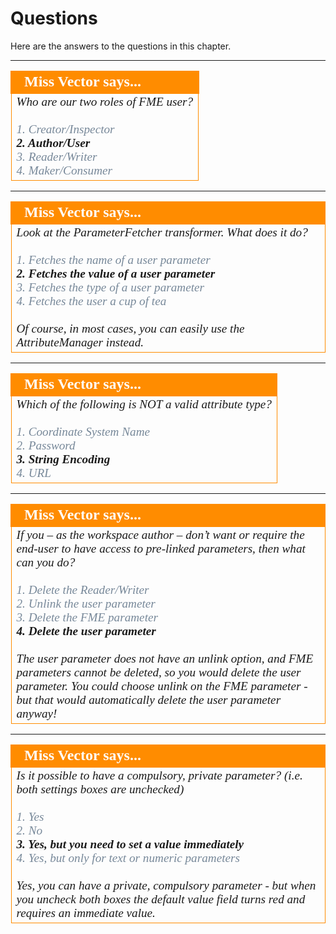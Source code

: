 # Questions #

Here are the answers to the questions in this chapter.


---

<!--Person X Says Section-->

<table style="border-spacing: 0px">
<tr>
<td style="vertical-align:middle;background-color:darkorange;border: 2px solid darkorange">
<i class="fa fa-quote-left fa-lg fa-pull-left fa-fw" style="color:white;padding-right: 12px;vertical-align:text-top"></i>
<span style="color:white;font-size:x-large;font-weight: bold;font-family:serif">Miss Vector says...</span>
</td>
</tr>

<tr>
<td style="border: 1px solid darkorange">
<span style="font-family:serif; font-style:italic; font-size:larger">
Who are our two roles of FME user?
<br><br><span style="color:lightslategrey">1. Creator/Inspector</span>
<br><span style="font-weight:bold">2. Author/User</span>
<br><span style="color:lightslategrey">3. Reader/Writer</span>
<br><span style="color:lightslategrey">4. Maker/Consumer</span>
</span>
</td>
</tr>
</table>

---

<!--Person X Says Section-->

<table style="border-spacing: 0px">
<tr>
<td style="vertical-align:middle;background-color:darkorange;border: 2px solid darkorange">
<i class="fa fa-quote-left fa-lg fa-pull-left fa-fw" style="color:white;padding-right: 12px;vertical-align:text-top"></i>
<span style="color:white;font-size:x-large;font-weight: bold;font-family:serif">Miss Vector says...</span>
</td>
</tr>

<tr>
<td style="border: 1px solid darkorange">
<span style="font-family:serif; font-style:italic; font-size:larger">
Look at the ParameterFetcher transformer. What does it do?
<br><br><span style="color:lightslategrey">1. Fetches the name of a user parameter</span>
<br><span style="font-weight:bold">2. Fetches the value of a user parameter</span>
<br><span style="color:lightslategrey">3. Fetches the type of a user parameter</span>
<br><span style="color:lightslategrey">4. Fetches the user a cup of tea</span>
<br><br>Of course, in most cases, you can easily use the AttributeManager instead.
</span>
</td>
</tr>
</table>

---

<!--Person X Says Section-->

<table style="border-spacing: 0px">
<tr>
<td style="vertical-align:middle;background-color:darkorange;border: 2px solid darkorange">
<i class="fa fa-quote-left fa-lg fa-pull-left fa-fw" style="color:white;padding-right: 12px;vertical-align:text-top"></i>
<span style="color:white;font-size:x-large;font-weight: bold;font-family:serif">Miss Vector says...</span>
</td>
</tr>

<tr>
<td style="border: 1px solid darkorange">
<span style="font-family:serif; font-style:italic; font-size:larger">
Which of the following is NOT a valid attribute type?
<br><br><span style="color:lightslategrey">1. Coordinate System Name</span>
<br><span style="color:lightslategrey">2. Password</span>
<br><span style="font-weight:bold">3. String Encoding</span>
<br><span style="color:lightslategrey">4. URL</span>
</span>
</td>
</tr>
</table>

---

<!--Person X Says Section-->

<table style="border-spacing: 0px">
<tr>
<td style="vertical-align:middle;background-color:darkorange;border: 2px solid darkorange">
<i class="fa fa-quote-left fa-lg fa-pull-left fa-fw" style="color:white;padding-right: 12px;vertical-align:text-top"></i>
<span style="color:white;font-size:x-large;font-weight: bold;font-family:serif">Miss Vector says...</span>
</td>
</tr>

<tr>
<td style="border: 1px solid darkorange">
<span style="font-family:serif; font-style:italic; font-size:larger">
If you – as the workspace author – don’t want or require the end-user to have access to pre-linked parameters, then what can you do?
<br><br><span style="color:lightslategrey">1. Delete the Reader/Writer</span>
<br><span style="color:lightslategrey">2. Unlink the user parameter</span>
<br><span style="color:lightslategrey">3. Delete the FME parameter</span>
<br><span style="font-weight:bold">4. Delete the user parameter</span>
<br><br>The user parameter does not have an unlink option, and FME parameters cannot be deleted, so you would delete the user parameter. You could choose unlink on the FME parameter - but that would automatically delete the user parameter anyway!
</span>
</td>
</tr>
</table>

---

<!--Person X Says Section-->

<table style="border-spacing: 0px">
<tr>
<td style="vertical-align:middle;background-color:darkorange;border: 2px solid darkorange">
<i class="fa fa-quote-left fa-lg fa-pull-left fa-fw" style="color:white;padding-right: 12px;vertical-align:text-top"></i>
<span style="color:white;font-size:x-large;font-weight: bold;font-family:serif">Miss Vector says...</span>
</td>
</tr>

<tr>
<td style="border: 1px solid darkorange">
<span style="font-family:serif; font-style:italic; font-size:larger">
Is it possible to have a compulsory, private parameter? (i.e. both settings boxes are unchecked)
<br><br><span style="color:lightslategrey">1. Yes</span>
<br><span style="color:lightslategrey">2. No</span>
<br><span style="font-weight:bold">3. Yes, but you need to set a value immediately</span>
<br><span style="color:lightslategrey">4. Yes, but only for text or numeric parameters</span>
<br><br>Yes, you can have a private, compulsory parameter - but when you uncheck both boxes the default value field turns red and requires an immediate value.
</span>
</td>
</tr>
</table>
